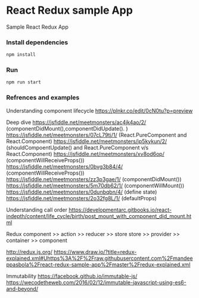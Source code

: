 # React Redux sample App
Sample React Redux App

### Install dependencies
```s
npm install
```

### Run 
```s
npm run start
```

### Refrences and examples
Understanding component lifecycle
https://plnkr.co/edit/0cN0tu?p=preview

Deep dive
https://jsfiddle.net/meetmonsters/ac4jk4ao/2/  (componentDidMount(),componentDidUpdate(). )
https://jsfiddle.net/meetmonsters/07cL79tj/1/  (React.PureComponent and React.Component)
https://jsfiddle.net/meetmonsters/jp5kykun/2/  (shouldCompoentUpdate() and React.PureComponent v/s React.Component)
https://jsfiddle.net/meetmonsters/xv8od6op/  (componentWillReceiveProps())
https://jsfiddle.net/meetmonsters/0bvg3b84/4/  (componentWillReceiveProps())
https://jsfiddle.net/meetmonsters/zz3p3gae/1/  (componentDidMount())
https://jsfiddle.net/meetmonsters/5m70db62/1/  (componentWillMount())
https://jsfiddle.net/meetmonsters/0dunbqbn/4/  (define state)
https://jsfiddle.net/meetmonsters/2o32fg8L/1/  (defaultProps)

Understanding call order
https://developmentarc.gitbooks.io/react-indepth/content/life_cycle/birth/post_mount_with_component_did_mount.html

Redux
component >> action >> reducer >> store
store >> provider >> container >> component

http://redux.js.org/ 
https://www.draw.io/?title=redux-explained.xml#Uhttps%3A%2F%2Fraw.githubusercontent.com%2Fmandeeppasbola%2Freact-redux-sample-app%2Fmaster%2Fredux-explained.xml

Immutability
https://facebook.github.io/immutable-js/
https://wecodetheweb.com/2016/02/12/immutable-javascript-using-es6-and-beyond/
